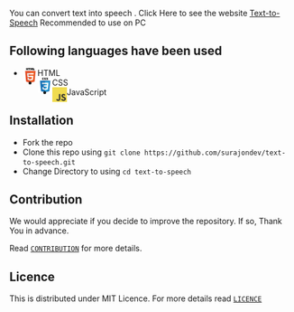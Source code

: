 You can convert text into speech . Click Here to see the website [Text-to-Speech](https://text-to-speeech.netlify.app/)
Recommended to use on PC

## Following languages have been used
- <img align="left" alt="HTML5" width="26px" src="https://raw.githubusercontent.com/github/explore/80688e429a7d4ef2fca1e82350fe8e3517d3494d/topics/html/html.png" /> HTML
- <img align="left" alt="CSS3" width="26px" src="https://raw.githubusercontent.com/github/explore/80688e429a7d4ef2fca1e82350fe8e3517d3494d/topics/css/css.png" /> CSS
- <img align="left" alt="JavaScript" width="26px" src="https://raw.githubusercontent.com/github/explore/80688e429a7d4ef2fca1e82350fe8e3517d3494d/topics/javascript/javascript.png" /> JavaScript

## Installation 
- Fork the repo
- Clone this repo using `git clone https://github.com/surajondev/text-to-speech.git`
- Change Directory to using `cd text-to-speech`


## Contribution
We would appreciate if you decide to improve the repository.
If so, Thank You in advance.

Read [`CONTRIBUTION`](https://github.com/surajondev/text-to-speech/blob/master/CONTRIBUTION.md) for more details.

## Licence
This is distributed under MIT Licence. For more details read [`LICENCE`](https://github.com/surajondev/text-to-speech/blob/master/LICENSE)
